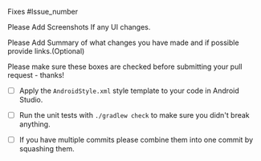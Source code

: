 Fixes #Issue_number

Please Add Screenshots If any UI changes.

Please Add Summary of what changes you have made and if possible provide links.(Optional)

Please make sure these boxes are checked before submitting your pull request - thanks!

- [ ] Apply the `AndroidStyle.xml` style template to your code in Android Studio.

- [ ] Run the unit tests with `./gradlew check` to make sure you didn't break anything.

- [ ] If you have multiple commits please combine them into one commit by squashing them.


